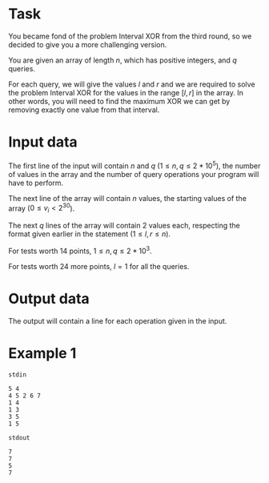 # Task

You became fond of the problem Interval XOR from the third round, so we decided to give you a more challenging version.

You are given an array of length $n$, which has positive integers, and $q$ queries.

For each query, we will give the values $l$ and $r$ and we are required to solve the problem Interval XOR for the values in the range [$l, r$] in the array. In other words, you will need to find the maximum XOR we can get by removing exactly one value from that interval.

# Input data

The first line of the input will contain $n$ and $q$ ($1 \le n, q \le 2 * 10^5$), the number of values in the array and the number of query operations your program will have to perform.

The next line of the array will contain $n$ values, the starting values of the array ($0 \le v_i < 2^{30}$).

The next $q$ lines of the array will contain $2$ values each, respecting the format given earlier in the statement ($1 \le l, r \le n$).

For tests worth $14$ points, $1 \le n, q \le 2 * 10^3$.

For tests worth $24$ more points, $l = 1$ for all the queries. 

# Output data

The output will contain a line for each operation given in the input. 

# Example 1

`stdin`
```
5 4
4 5 2 6 7
1 4
1 3
3 5
1 5
```

`stdout`
```
7
7
5
7
